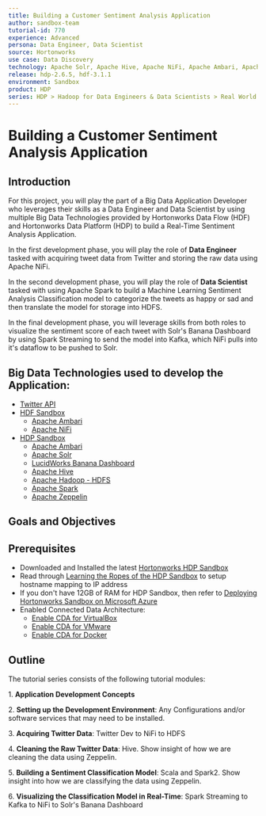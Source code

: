 ```yaml
---
title: Building a Customer Sentiment Analysis Application
author: sandbox-team
tutorial-id: 770
experience: Advanced
persona: Data Engineer, Data Scientist
source: Hortonworks
use case: Data Discovery
technology: Apache Solr, Apache Hive, Apache NiFi, Apache Ambari, Apache Zeppelin
release: hdp-2.6.5, hdf-3.1.1
environment: Sandbox
product: HDP
series: HDP > Hadoop for Data Engineers & Data Scientists > Real World Examples, HDF > Develop Data Flow & Streaming Applications > Real World Examples
---
```


# Building a Customer Sentiment Analysis Application

## Introduction

For this project, you will play the part of a Big Data Application Developer who leverages their skills as a Data Engineer and Data Scientist by using multiple Big Data Technologies provided by Hortonworks Data Flow (HDF) and Hortonworks Data Platform (HDP) to build a Real-Time Sentiment Analysis Application.

In the first development phase, you will play the role of **Data Engineer** tasked with acquiring tweet data from Twitter and storing the raw data using Apache NiFi.

In the second development phase, you will play the role of **Data Scientist** tasked with using Apache Spark to build a Machine Learning Sentiment Analysis Classification model to categorize the tweets as happy or sad and then translate the model for storage into HDFS.

In the final development phase, you will leverage skills from both roles to visualize the sentiment score of each tweet with Solr's Banana Dashboard by using Spark Streaming to send the model into Kafka, which NiFi pulls into it's dataflow to be pushed to Solr.

## Big Data Technologies used to develop the Application:

- [Twitter API](https://dev.twitter.com/)
- [HDF Sandbox](https://hortonworks.com/products/data-platforms/hdf/)
    - [Apache Ambari](https://ambari.apache.org/)
    - [Apache NiFi](https://nifi.apache.org/)
- [HDP Sandbox](https://hortonworks.com/products/data-platforms/hdp/)
    - [Apache Ambari](https://ambari.apache.org/)
    - [Apache Solr](http://lucene.apache.org/solr/)
    - [LucidWorks Banana Dashboard](https://doc.lucidworks.com/lucidworks-hdpsearch/2.5/Guide-Banana.html)
    - [Apache Hive](https://hive.apache.org/)
    - [Apache Hadoop - HDFS](http://hadoop.apache.org/docs/r2.7.6/)
    - [Apache Spark](https://spark.apache.org/)
    - [Apache Zeppelin](https://zeppelin.apache.org/)

## Goals and Objectives

## Prerequisites

- Downloaded and Installed the latest [Hortonworks HDP Sandbox](https://hortonworks.com/hdp/downloads/)
- Read through [Learning the Ropes of the HDP Sandbox](https://hortonworks.com/tutorial/learning-the-ropes-of-the-hortonworks-sandbox/) to setup hostname mapping to IP address
- If you don't have 12GB of RAM for HDP Sandbox, then refer to [Deploying Hortonworks Sandbox on Microsoft Azure](https://hortonworks.com/tutorial/sandbox-deployment-and-install-guide/section/4/)
- Enabled Connected Data Architecture:
  - [Enable CDA for VirtualBox](https://hortonworks.com/tutorial/sandbox-deployment-and-install-guide/section/1/#enable-connected-data-architecture-cda---advanced-topic)
  - [Enable CDA for VMware](https://hortonworks.com/tutorial/sandbox-deployment-and-install-guide/section/2/#enable-connected-data-architecture-cda---advanced-topic)
  - [Enable CDA for Docker](https://hortonworks.com/tutorial/sandbox-deployment-and-install-guide/section/3/#enable-connected-data-architecture-cda---advanced-topic)

## Outline

The tutorial series consists of the following tutorial modules:

1\. **Application Development Concepts**

2\. **Setting up the Development Environment**: Any Configurations and/or software services that may need to be installed.

3\. **Acquiring Twitter Data**: Twitter Dev to NiFi to HDFS

4\. **Cleaning the Raw Twitter Data**: Hive.
Show insight of how we are cleaning the data using Zeppelin.

5\. **Building a Sentiment Classification Model**: Scala and Spark2.
Show insight into how we are classifying the data using Zeppelin.

6\. **Visualizing the Classification Model in Real-Time**: Spark Streaming to Kafka to NiFi to Solr's Banana Dashboard
